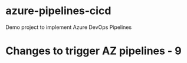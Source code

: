 # azure-pipelines-cicd
Demo project to implement Azure DevOps Pipelines

# Changes to trigger AZ pipelines - 9
